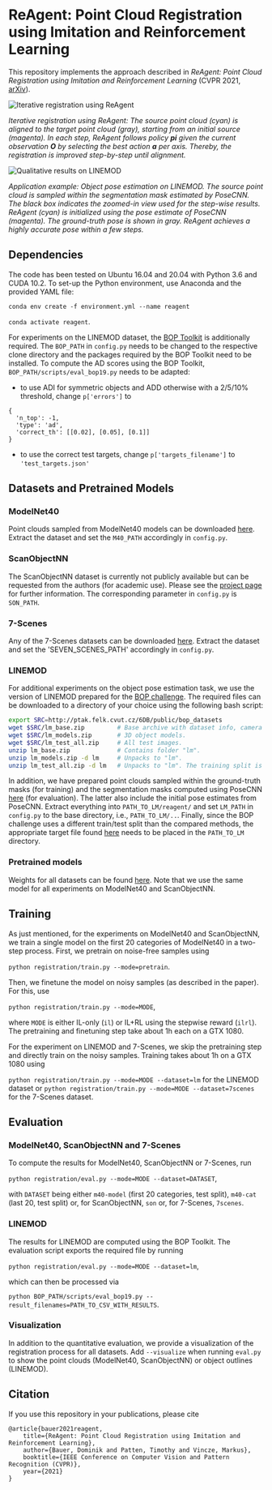 # ReAgent: Point Cloud Registration using Imitation and Reinforcement Learning
This repository implements the approach described in *ReAgent: Point Cloud Registration using Imitation and 
Reinforcement Learning* (CVPR 2021, [arXiv](https://arxiv.org/abs/2103.15231)).

![Iterative registration using ReAgent](resources/teaser-m40.png)

_Iterative registration using ReAgent: The source point cloud (cyan) is aligned to the target point cloud (gray), 
starting from an initial source (magenta). In each step, ReAgent follows policy **pi** given the current observation **O** by selecting
the best action **a** per axis. Thereby, the registration is improved step-by-step until alignment._

![Qualitative results on LINEMOD](resources/teaser-lm.png)

_Application example: Object pose estimation on LINEMOD. The source point cloud is sampled within the segmentation mask 
estimated by PoseCNN. The black box indicates the zoomed-in view used for the step-wise results. ReAgent (cyan) is 
initialized using the pose estimate of PoseCNN (magenta). The ground-truth pose is shown in gray. ReAgent achieves a 
highly accurate pose within a few steps._

## Dependencies
The code has been tested on Ubuntu 16.04 and 20.04 with Python 3.6 and CUDA 10.2. To set-up the Python environment, use 
Anaconda and the provided YAML file:

`conda env create -f environment.yml --name reagent`

`conda activate reagent`.

For experiments on the LINEMOD dataset, the [BOP Toolkit](https://github.com/thodan/bop_toolkit/tree/master/)
is additionally required. The `BOP_PATH` in `config.py` needs to be changed to the respective clone directory and the
packages required by the BOP Toolkit need to be installed.
To compute the AD scores using the BOP Toolkit, `BOP_PATH/scripts/eval_bop19.py` needs to be adapted:

- to use ADI for symmetric objects and ADD otherwise with a 2/5/10% threshold, change `p['errors']` to 
```
{
  'n_top': -1,
  'type': 'ad',
  'correct_th': [[0.02], [0.05], [0.1]]
}
```

- to use the correct test targets, change `p['targets_filename']` to `'test_targets.json'`

## Datasets and Pretrained Models

### ModelNet40
Point clouds sampled from ModelNet40 models can be downloaded [here](https://shapenet.cs.stanford.edu/media/modelnet40_ply_hdf5_2048.zip).
Extract the dataset and set the `M40_PATH` accordingly in `config.py`.

### ScanObjectNN
The ScanObjectNN dataset is currently not publicly available but can be requested from the authors (for academic use). 
Please see the [project page](https://hkust-vgd.github.io/scanobjectnn/) for further information. The corresponding parameter
in `config.py` is `SON_PATH`.

### 7-Scenes
Any of the 7-Scenes datasets can be downloaded
[here](https://www.microsoft.com/en-us/research/project/rgb-d-dataset-7-scenes/).
Extract the dataset and set the 'SEVEN_SCENES_PATH' accordingly in `config.py`.


### LINEMOD
For additional experiments on the object pose estimation task, we use the version of LINEMOD prepared for the 
[BOP challenge](https://bop.felk.cvut.cz/datasets/). The required files can be downloaded to a directory of your choice 
using the following bash script:

```bash
export SRC=http://ptak.felk.cvut.cz/6DB/public/bop_datasets
wget $SRC/lm_base.zip         # Base archive with dataset info, camera parameters, etc.
wget $SRC/lm_models.zip       # 3D object models.
wget $SRC/lm_test_all.zip     # All test images.
unzip lm_base.zip             # Contains folder "lm".
unzip lm_models.zip -d lm     # Unpacks to "lm".
unzip lm_test_all.zip -d lm   # Unpacks to "lm". The training split is a subset.
```

In addition, we have prepared point clouds sampled within the ground-truth masks (for training) and the segmentation 
masks computed using PoseCNN [here](https://drive.google.com/drive/folders/1l1Qs_mW2a32yjC_4vg5kcHc4KxHrWnlX?usp=sharing) 
(for evaluation). The latter also include the initial pose estimates from PoseCNN. Extract everything into 
`PATH_TO_LM/reagent/` and set `LM_PATH` in `config.py` to the base directory, i.e., `PATH_TO_LM/..`. Finally, since the 
BOP challenge uses a different train/test split than the compared methods, the appropriate target file found 
[here](https://drive.google.com/drive/folders/1l1Qs_mW2a32yjC_4vg5kcHc4KxHrWnlX?usp=sharing) needs to be placed in the 
`PATH_TO_LM` directory.

### Pretrained models
Weights for all datasets can be found [here](https://drive.google.com/drive/folders/1NyuwzIiJGyJsCkvEOnrziwrGN56uoTTj?usp=sharing). 
Note that we use the same model for all experiments on ModelNet40 and ScanObjectNN.

## Training
As just mentioned, for the experiments on ModelNet40 and ScanObjectNN, we train a single model on the first 20 
categories of ModelNet40 in a two-step process. First, we pretrain on noise-free samples using 

`python registration/train.py --mode=pretrain`.

Then, we finetune the model on noisy samples (as described in the paper). For this, use

`python registration/train.py --mode=MODE`,

where `MODE` is either IL-only (`il`) or IL+RL using the stepwise reward (`ilrl`). The pretraining and finetuning step 
take about 1h each on a GTX 1080.

For the experiment on LINEMOD and 7-Scenes, we skip the pretraining step and directly train on the noisy samples. Training
takes about 1h on a GTX 1080 using

`python registration/train.py --mode=MODE --dataset=lm`
for the LINEMOD dataset or
`python registration/train.py --mode=MODE --dataset=7scenes`
for the 7-Scenes dataset.

## Evaluation

### ModelNet40, ScanObjectNN and 7-Scenes
To compute the results for ModelNet40, ScanObjectNN or 7-Scenes, run

`python registration/eval.py --mode=MODE --dataset=DATASET`,

with `DATASET` being either `m40-model` (first 20 categories, test split), `m40-cat` (last 20, test split) or, for 
ScanObjectNN, `son` or, for 7-Scenes, `7scenes`.

### LINEMOD
The results for LINEMOD are computed using the BOP Toolkit. The evaluation script exports the required file by running

`python registration/eval.py --mode=MODE --dataset=lm`,

which can then be processed via

`python BOP_PATH/scripts/eval_bop19.py --result_filenames=PATH_TO_CSV_WITH_RESULTS`.

### Visualization
In addition to the quantitative evaluation, we provide a visualization of the registration process for all datasets. Add 
`--visualize` when running `eval.py` to show the point clouds (ModelNet40, ScanObjectNN) or object outlines (LINEMOD).

## Citation
If you use this repository in your publications, please cite

```
@article{bauer2021reagent,
    title={ReAgent: Point Cloud Registration using Imitation and Reinforcement Learning},
    author={Bauer, Dominik and Patten, Timothy and Vincze, Markus},
    booktitle={IEEE Conference on Computer Vision and Pattern Recognition (CVPR)},
    year={2021}
}
```